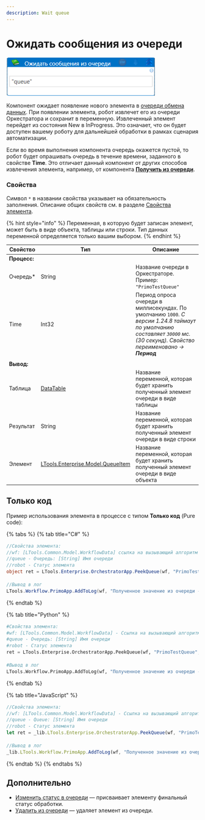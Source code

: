 ```yaml
---
description: Wait queue
---
```


# Ожидать сообщения из очереди

![](<../../../../.gitbook/assets/ожидать сообщения из очереди.png>)

Компонент ожидает появление нового элемента в [очереди обмена данных](https://docs.primo-rpa.ru/primo-rpa/orchestrator/basics/data-queues). При появлении элемента, робот извлечет его из очереди Оркестратора и сохранит в переменную. Извлеченный элемент перейдет из состояния New в InProgress. Это означает, что он будет доступен вашему роботу для дальнейшей обработки в рамках сценария автоматизации. 

Если во время выполнения компонента очередь окажется пустой, то робот будет опрашивать очередь в течение времени, заданного в свойстве **Time**. Это отличает данный компонент от других способов извлечения элемента, например, от компонента [**Получить из очереди**](https://docs.primo-rpa.ru/primo-rpa/g_elements/el_basic/els_orch/els_queues/readfromqueue).  


### Свойства
Символ `*` в названии свойства указывает на обязательность заполнения. Описание общих свойств см. в разделе [Свойства элемента](https://docs.primo-rpa.ru/primo-rpa/primo-studio/process/elements#svoistva-elementa).

{% hint style="info" %}
Переменная, в которую будет записан элемент, может быть в виде объекта, таблицы или строки. Тип данных переменной определяется только вашим выбором.
{% endhint %}


| Свойство      | Тип                                                                                                                                      | Описание                                                                         |
| ------------- | ---------------------------------------------------------------------------------------------------------------------------------------- | -------------------------------------------------------------------------------- |
| **Процесс:**  |                                                                                                                                          |                                                                                  |
| Очередь\*     | String                                                                                                                                   | Название очереди в Оркестраторе. Пример: `"PrimoTestQueue"`        
| Time          | Int32                                                                                                                                    | Период опроса очереди в миллисекундах. По умолчанию `1000`. *С версии 1.24.8 таймаут по умолчанию составляет `30000` мс.(30 секунд). Свойство переименовано → **Период***
                    |
| **Вывод:**    |                                                                                                                                          |                                                                                  |
| Таблица       | [DataTable](https://learn.microsoft.com/ru-ru/dotnet/api/system.data.datatable?view=net-8.0&viewFallbackFrom=net-4.6.1)                  | Название переменной, которая будет хранить полученный элемент очереди в виде таблицы |
| Результат     | String                                                                                                                                   | Название переменной, которая будет хранить полученный элемент очереди в виде строки  |
| Элемент       | [LTools.Enterprise.Model.QueueItem](https://docs.primo-rpa.ru/primo-rpa/g\_elements/osnovnye-elementy/orkestrator/els\_queues/datatypes) | Название переменной, которая будет хранить полученный элемент очереди в виде объекта |


## Только код

Пример использования элемента в процессе с типом **Только код** (Pure code):

{% tabs %}
{% tab title="C#" %}
```csharp
//Свойства элемента:
//wf: [LTools.Common.Model.WorkflowData] ссылка на вызывающий алгоритм
//queue - Очередь: [String] Имя очереди
//robot - Статус элемента
object ret = LTools.Enterprise.OrchestratorApp.PeekQueue(wf, "PrimoTestQueue", LTools.Enterprise.Model.QueueItemStates.Any);
		
//Вывод в лог
LTools.Workflow.PrimoApp.AddToLog(wf, "Полученное значение из очереди - " + ret.ToString(), LTools.Enums.LogMessageType.Info);
```
{% endtab %}

{% tab title="Python" %}
```python
#Свойства элемента:
#wf: [LTools.Common.Model.WorkflowData] - Ссылка на вызывающий алгоритм
#queue - Очередь: [String] Имя очереди
#robot - Статус элемента
ret = LTools.Enterprise.OrchestratorApp.PeekQueue(wf, "PrimoTestQueue", LTools.Enterprise.Model.QueueItemStates.Any)
		
#Вывод в лог
LTools.Workflow.PrimoApp.AddToLog(wf, "Полученное значение из очереди - " + str(ret), LTools.Enums.LogMessageType.Info)
```
{% endtab %}

{% tab title="JavaScript" %}
```javascript
//Свойства элемента:
//wf: [LTools.Common.Model.WorkflowData] - Ссылка на вызывающий алгоритм
//queue - Queue: [String] Имя очереди
//robot - Статус элемента
let ret = _lib.LTools.Enterprise.OrchestratorApp.PeekQueue(wf, "PrimoTestQueue", _lib.LTools.Enterprise.Model.QueueItemStates.Any);
		
//Вывод в лог	
_lib.LTools.Workflow.PrimoApp.AddToLog(wf, "Полученное значение из очереди - " + ret.toString(), _lib.LTools.Enums.LogMessageType.Info);
```
{% endtab %}
{% endtabs %}

## Дополнительно
* [Изменить статус в очереди](https://docs.primo-rpa.ru/primo-rpa/g_elements/el_basic/els_orch/els_queues/changequeueitemstate) — присваивает элементу финальный статус обработки. 
* [Удалить из очереди](https://docs.primo-rpa.ru/primo-rpa/g_elements/el_basic/els_orch/els_queues/deletefromqueue) — удаляет элемент из очереди.
